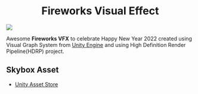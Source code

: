 <h1 align="center">Fireworks Visual Effect</h1>

![](https://github.com/BillyFrcs/FireworksVFX/blob/master/Assets/Gif/Fireworks.gif)

Awesome **Fireworks VFX** to celebrate Happy New Year 2022 created using Visual Graph System from [Unity Engine](https://unity.com/srp/High-Definition-Render-Pipeline) and using High Definition Render Pipeline(HDRP) project.

<h2>Skybox Asset</h2>

* [Unity Asset Store](https://assetstore.unity.com/)

